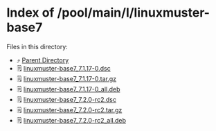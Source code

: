 
# Index of /pool/main/l/linuxmuster-base7
Files in this directory:
- ⤴ [Parent Directory](../)
- 🗒 [linuxmuster-base7_7.1.17-0.dsc](linuxmuster-base7_7.1.17-0.dsc)
- 🗒 [linuxmuster-base7_7.1.17-0.tar.gz](linuxmuster-base7_7.1.17-0.tar.gz)
- 🗒 [linuxmuster-base7_7.1.17-0_all.deb](linuxmuster-base7_7.1.17-0_all.deb)
- 🗒 [linuxmuster-base7_7.2.0-rc2.dsc](linuxmuster-base7_7.2.0-rc2.dsc)
- 🗒 [linuxmuster-base7_7.2.0-rc2.tar.gz](linuxmuster-base7_7.2.0-rc2.tar.gz)
- 🗒 [linuxmuster-base7_7.2.0-rc2_all.deb](linuxmuster-base7_7.2.0-rc2_all.deb)
